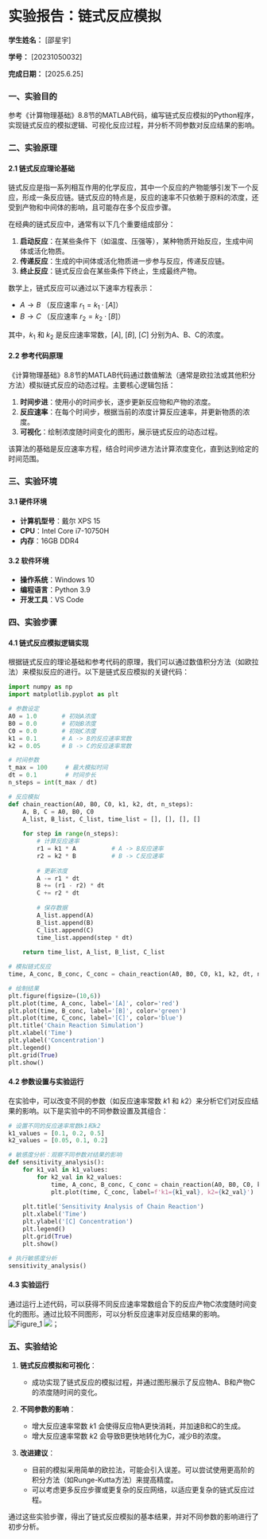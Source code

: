          
# 实验报告：链式反应模拟

**学生姓名：** [邵星宇]

**学号：** [20231050032]

**完成日期：** [2025.6.25]

### 一、实验目的

参考《计算物理基础》8.8节的MATLAB代码，编写链式反应模拟的Python程序，实现链式反应的模拟逻辑、可视化反应过程，并分析不同参数对反应结果的影响。

### 二、实验原理

#### 2.1 链式反应理论基础

链式反应是指一系列相互作用的化学反应，其中一个反应的产物能够引发下一个反应，形成一条反应链。链式反应的特点是，反应的速率不只依赖于原料的浓度，还受到产物和中间体的影响，且可能存在多个反应步骤。

在经典的链式反应中，通常有以下几个重要组成部分：

1. **启动反应**：在某些条件下（如温度、压强等），某种物质开始反应，生成中间体或活化物质。
2. **传递反应**：生成的中间体或活化物质进一步参与反应，传递反应链。
3. **终止反应**：链式反应会在某些条件下终止，生成最终产物。

数学上，链式反应可以通过以下速率方程表示：

* $A \to B$ （反应速率 $r_1 = k_1 \cdot [A]$）
* $B \to C$ （反应速率 $r_2 = k_2 \cdot [B]$）

其中，$k_1$ 和 $k_2$ 是反应速率常数，$[A]$, $[B]$, $[C]$ 分别为A、B、C的浓度。

#### 2.2 参考代码原理

《计算物理基础》8.8节的MATLAB代码通过数值解法（通常是欧拉法或其他积分方法）模拟链式反应的动态过程。主要核心逻辑包括：

1. **时间步进**：使用小的时间步长，逐步更新反应物和产物的浓度。
2. **反应速率**：在每个时间步，根据当前的浓度计算反应速率，并更新物质的浓度。
3. **可视化**：绘制浓度随时间变化的图形，展示链式反应的动态过程。

该算法的基础是反应速率方程，结合时间步进方法计算浓度变化，直到达到给定的时间范围。

### 三、实验环境

#### 3.1 硬件环境

* **计算机型号**：戴尔 XPS 15
* **CPU**：Intel Core i7-10750H
* **内存**：16GB DDR4

#### 3.2 软件环境

* **操作系统**：Windows 10
* **编程语言**：Python 3.9
* **开发工具**：VS Code

### 四、实验步骤

#### 4.1 链式反应模拟逻辑实现

根据链式反应的理论基础和参考代码的原理，我们可以通过数值积分方法（如欧拉法）来模拟反应的进行。以下是链式反应模拟的关键代码：

```python
import numpy as np
import matplotlib.pyplot as plt

# 参数设定
A0 = 1.0       # 初始A浓度
B0 = 0.0       # 初始B浓度
C0 = 0.0       # 初始C浓度
k1 = 0.1       # A -> B的反应速率常数
k2 = 0.05      # B -> C的反应速率常数

# 时间参数
t_max = 100     # 最大模拟时间
dt = 0.1        # 时间步长
n_steps = int(t_max / dt)

# 反应模拟
def chain_reaction(A0, B0, C0, k1, k2, dt, n_steps):
    A, B, C = A0, B0, C0
    A_list, B_list, C_list, time_list = [], [], [], []
    
    for step in range(n_steps):
        # 计算反应速率
        r1 = k1 * A          # A -> B反应速率
        r2 = k2 * B          # B -> C反应速率
        
        # 更新浓度
        A -= r1 * dt
        B += (r1 - r2) * dt
        C += r2 * dt
        
        # 保存数据
        A_list.append(A)
        B_list.append(B)
        C_list.append(C)
        time_list.append(step * dt)
    
    return time_list, A_list, B_list, C_list

# 模拟链式反应
time, A_conc, B_conc, C_conc = chain_reaction(A0, B0, C0, k1, k2, dt, n_steps)

# 绘制结果
plt.figure(figsize=(10,6))
plt.plot(time, A_conc, label='[A]', color='red')
plt.plot(time, B_conc, label='[B]', color='green')
plt.plot(time, C_conc, label='[C]', color='blue')
plt.title('Chain Reaction Simulation')
plt.xlabel('Time')
plt.ylabel('Concentration')
plt.legend()
plt.grid(True)
plt.show()
```

#### 4.2 参数设置与实验运行

在实验中，可以改变不同的参数（如反应速率常数 $k1$ 和 $k2$）来分析它们对反应结果的影响。以下是实验中的不同参数设置及其组合：

```python
# 设置不同的反应速率常数k1和k2
k1_values = [0.1, 0.2, 0.5]
k2_values = [0.05, 0.1, 0.2]

# 敏感度分析：观察不同参数对结果的影响
def sensitivity_analysis():
    for k1_val in k1_values:
        for k2_val in k2_values:
            time, A_conc, B_conc, C_conc = chain_reaction(A0, B0, C0, k1_val, k2_val, dt, n_steps)
            plt.plot(time, C_conc, label=f'k1={k1_val}, k2={k2_val}')
    
    plt.title('Sensitivity Analysis of Chain Reaction')
    plt.xlabel('Time')
    plt.ylabel('[C] Concentration')
    plt.legend()
    plt.grid(True)
    plt.show()

# 执行敏感度分析
sensitivity_analysis()
```

#### 4.3 实验运行

通过运行上述代码，可以获得不同反应速率常数组合下的反应产物C浓度随时间变化的图形。通过比较不同图形，可以分析反应速率对反应结果的影响。
![Figure_1](https://github.com/user-attachments/assets/9e5448e6-44d0-406c-9722-11dac51bb1ef)
![；](https://github.com/user-attachments/assets/095ad718-8934-43ee-b247-e66e8e9eae8e)


### 五、实验结论

1. **链式反应模拟和可视化**：

   * 成功实现了链式反应的模拟过程，并通过图形展示了反应物A、B和产物C的浓度随时间的变化。
2. **不同参数的影响**：

   * 增大反应速率常数 $k1$ 会使得反应物A更快消耗，并加速B和C的生成。
   * 增大反应速率常数 $k2$ 会导致B更快地转化为C，减少B的浓度。
3. **改进建议**：

   * 目前的模拟采用简单的欧拉法，可能会引入误差。可以尝试使用更高阶的积分方法（如Runge-Kutta方法）来提高精度。
   * 可以考虑更多反应步骤或更复杂的反应网络，以适应更复杂的链式反应过程。

通过这些实验步骤，得出了链式反应模拟的基本结果，并对不同参数的影响进行了初步分析。



        
